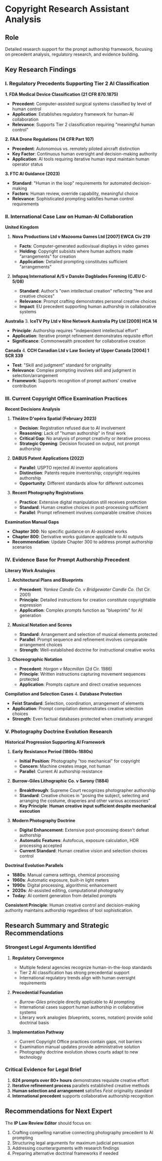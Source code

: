 # Copyright Research Assistant Analysis

## Role
Detailed research support for the prompt authorship framework, focusing on precedent analysis, regulatory research, and evidence building.

## Key Research Findings

### I. Regulatory Precedents Supporting Tier 2 AI Classification

**1. FDA Medical Device Classification (21 CFR 870.1875)**
- **Precedent**: Computer-assisted surgical systems classified by level of human control
- **Application**: Establishes regulatory framework for human-AI collaboration
- **Relevance**: Supports Tier 2 classification requiring "meaningful human control"

**2. FAA Drone Regulations (14 CFR Part 107)**
- **Precedent**: Autonomous vs. remotely piloted aircraft distinction
- **Key Factor**: Continuous human oversight and decision-making authority
- **Application**: AI tools requiring iterative human input maintain human operator status

**3. FTC AI Guidance (2023)**
- **Standard**: "Human in the loop" requirements for automated decision-making
- **Factors**: Human review, override capability, meaningful choice
- **Relevance**: Sophisticated prompting satisfies human control requirements

### II. International Case Law on Human-AI Collaboration

**United Kingdom**
1. **Nova Productions Ltd v Mazooma Games Ltd [2007] EWCA Civ 219**
   - **Facts**: Computer-generated audiovisual displays in video games
   - **Holding**: Copyright subsists where human authors made "arrangements" for creation
   - **Application**: Detailed prompting constitutes sufficient "arrangements"

2. **Infopaq International A/S v Danske Dagblades Forening (CJEU C-5/08)**
   - **Standard**: Author's "own intellectual creation" reflecting "free and creative choices"
   - **Relevance**: Prompt crafting demonstrates personal creative choices
   - **Impact**: EU precedent supporting human authorship in collaborative systems

**Australia**
3. **IceTV Pty Ltd v Nine Network Australia Pty Ltd [2009] HCA 14**
   - **Principle**: Authorship requires "independent intellectual effort"
   - **Application**: Iterative prompt refinement demonstrates requisite effort
   - **Significance**: Commonwealth precedent for collaborative creation

**Canada**
4. **CCH Canadian Ltd v Law Society of Upper Canada [2004] 1 SCR 339**
   - **Test**: "Skill and judgment" standard for originality
   - **Relevance**: Complex prompting involves skill and judgment in selection/arrangement
   - **Framework**: Supports recognition of prompt authors' creative contribution

### III. Current Copyright Office Examination Practices

**Recent Decisions Analysis**
1. **Théâtre D'opéra Spatial (February 2023)**
   - **Decision**: Registration refused due to AI involvement
   - **Reasoning**: Lack of "human authorship" in final work
   - **Critical Gap**: No analysis of prompt creativity or iterative process
   - **Strategic Opening**: Decision focused on output, not prompt authorship

2. **DABUS Patent Applications (2022)**
   - **Parallel**: USPTO rejected AI inventor applications
   - **Distinction**: Patents require inventorship; copyright requires authorship
   - **Opportunity**: Different standards allow for different outcomes

3. **Recent Photography Registrations**
   - **Practice**: Extensive digital manipulation still receives protection
   - **Standard**: Human creative choices in post-processing sufficient
   - **Parallel**: Prompt refinement involves comparable creative choices

**Examination Manual Gaps**
- **Chapter 300**: No specific guidance on AI-assisted works
- **Chapter 800**: Derivative works guidance applicable to AI outputs
- **Recommendation**: Update Chapter 300 to address prompt authorship scenarios

### IV. Evidence Base for Prompt Authorship Precedent

**Literary Work Analogies**
1. **Architectural Plans and Blueprints**
   - **Precedent**: *Yankee Candle Co. v Bridgewater Candle Co.* (1st Cir. 2001)
   - **Principle**: Detailed instructions for creation constitute copyrightable expression
   - **Application**: Complex prompts function as "blueprints" for AI generation

2. **Musical Notation and Scores**
   - **Standard**: Arrangement and selection of musical elements protected
   - **Parallel**: Prompt sequence and refinement involves comparable arrangement choices
   - **Strength**: Well-established doctrine for instructional creative works

3. **Choreographic Notation**
   - **Precedent**: *Horgan v Macmillan* (2d Cir. 1986)
   - **Principle**: Written instructions capturing movement sequences protected
   - **Application**: Prompts capture and direct creative sequences

**Compilation and Selection Cases**
4. **Database Protection**
   - **Feist Standard**: Selection, coordination, arrangement of elements
   - **Application**: Prompt compilation demonstrates creative selection choices
   - **Strength**: Even factual databases protected when creatively arranged

### V. Photography Doctrine Evolution Research

**Historical Progression Supporting AI Framework**

1. **Early Resistance Period (1860s-1880s)**
   - **Initial Position**: Photography "too mechanical" for copyright
   - **Concern**: Machine creates image, not human
   - **Parallel**: Current AI authorship resistance

2. **Burrow-Giles Lithographic Co. v Sarony (1884)**
   - **Breakthrough**: Supreme Court recognizes photographer authorship
   - **Standard**: Creative choices in "posing the subject, selecting and arranging the costume, draperies and other various accessories"
   - **Key Principle**: **Human creative input sufficient despite mechanical execution**

3. **Modern Photography Doctrine**
   - **Digital Enhancement**: Extensive post-processing doesn't defeat authorship
   - **Automatic Features**: Autofocus, exposure calculation, HDR processing accepted
   - **Current Standard**: Human creative vision and selection choices control

**Doctrinal Evolution Parallels**
- **1880s**: Manual camera settings, chemical processing
- **1960s**: Automatic exposure, built-in light meters  
- **1990s**: Digital processing, algorithmic enhancement
- **2020s**: AI-assisted editing, computational photography
- **Today**: AI content generation from detailed prompts

**Consistent Principle**: Human creative control and decision-making authority maintains authorship regardless of tool sophistication.

## Research Summary and Strategic Recommendations

### Strongest Legal Arguments Identified

1. **Regulatory Convergence**
   - Multiple federal agencies recognize human-in-the-loop standards
   - Tier 2 AI classification has strong precedential support
   - International regulatory trends align with human oversight requirements

2. **Precedential Foundation**
   - *Burrow-Giles* principle directly applicable to AI prompting
   - International cases support human authorship in collaborative systems
   - Literary work analogies (blueprints, scores, notation) provide solid doctrinal basis

3. **Implementation Pathway**
   - Current Copyright Office practices contain gaps, not barriers
   - Examination manual updates provide administrative solution
   - Photography doctrine evolution shows courts adapt to new technology

### Critical Evidence for Legal Brief
1. **624 prompts over 80+ hours** demonstrates requisite creative effort
2. **Iterative refinement process** parallels established creative methods
3. **Human selection and arrangement** satisfies *Feist* originality standard
4. **International precedent** supports collaborative authorship recognition

## Recommendations for Next Expert

The **IP Law Review Editor** should focus on:
1. Crafting compelling narrative connecting photography precedent to AI prompting
2. Structuring legal arguments for maximum judicial persuasion
3. Addressing counterarguments with research findings
4. Preparing alternative doctrinal frameworks if needed